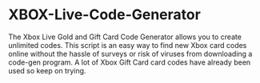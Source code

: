 # XBOX-Live-Code-Generator
The Xbox Live Gold and Gift Card Code Generator allows you to create unlimited codes. This script is an easy way to find new Xbox card codes online without the hassle of surveys or risk of viruses from downloading a code-gen program. A lot of Xbox Gift Card card codes have already been used so keep on trying.

